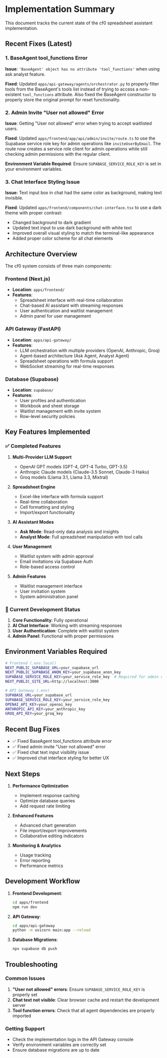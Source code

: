 # Implementation Summary

This document tracks the current state of the cf0 spreadsheet assistant implementation.

## Recent Fixes (Latest)

### 1. BaseAgent tool_functions Error
**Issue**: `'BaseAgent' object has no attribute 'tool_functions'` when using ask analyst feature.

**Fixed**: Updated `apps/api-gateway/agents/orchestrator.py` to properly filter tools from the BaseAgent's tools list instead of trying to access a non-existent `tool_functions` attribute. Also fixed the BaseAgent constructor to properly store the original prompt for reset functionality.

### 2. Admin Invite "User not allowed" Error
**Issue**: Getting "User not allowed" error when trying to accept waitlisted users.

**Fixed**: Updated `apps/frontend/app/api/admin/invite/route.ts` to use the Supabase service role key for admin operations like `inviteUserByEmail`. The route now creates a service role client for admin operations while still checking admin permissions with the regular client.

**Environment Variable Required**: Ensure `SUPABASE_SERVICE_ROLE_KEY` is set in your environment variables.

### 3. Chat Interface Styling Issue
**Issue**: Text input box in chat had the same color as background, making text invisible.

**Fixed**: Updated `apps/frontend/components/chat-interface.tsx` to use a dark theme with proper contrast:
- Changed background to dark gradient
- Updated text input to use dark background with white text
- Improved overall visual styling to match the terminal-like appearance
- Added proper color scheme for all chat elements

## Architecture Overview

The cf0 system consists of three main components:

### Frontend (Next.js)
- **Location**: `apps/frontend/`
- **Features**: 
  - Spreadsheet interface with real-time collaboration
  - Chat-based AI assistant with streaming responses
  - User authentication and waitlist management
  - Admin panel for user management

### API Gateway (FastAPI)
- **Location**: `apps/api-gateway/`
- **Features**:
  - LLM orchestration with multiple providers (OpenAI, Anthropic, Groq)
  - Agent-based architecture (Ask Agent, Analyst Agent)
  - Spreadsheet operations with formula support
  - WebSocket streaming for real-time responses

### Database (Supabase)
- **Location**: `supabase/`
- **Features**:
  - User profiles and authentication
  - Workbook and sheet storage
  - Waitlist management with invite system
  - Row-level security policies

## Key Features Implemented

### ✅ Completed Features

1. **Multi-Provider LLM Support**
   - OpenAI GPT models (GPT-4, GPT-4 Turbo, GPT-3.5)
   - Anthropic Claude models (Claude-3.5 Sonnet, Claude-3 Haiku)
   - Groq models (Llama 3.1, Llama 3.3, Mixtral)

2. **Spreadsheet Engine**
   - Excel-like interface with formula support
   - Real-time collaboration
   - Cell formatting and styling
   - Import/export functionality

3. **AI Assistant Modes**
   - **Ask Mode**: Read-only data analysis and insights
   - **Analyst Mode**: Full spreadsheet manipulation with tool calls

4. **User Management**
   - Waitlist system with admin approval
   - Email invitations via Supabase Auth
   - Role-based access control

5. **Admin Features**
   - Waitlist management interface
   - User invitation system
   - System administration panel

### 🔄 Current Development Status

1. **Core Functionality**: Fully operational
2. **AI Chat Interface**: Working with streaming responses
3. **User Authentication**: Complete with waitlist system
4. **Admin Panel**: Functional with proper permissions

## Environment Variables Required

```bash
# Frontend (.env.local)
NEXT_PUBLIC_SUPABASE_URL=your_supabase_url
NEXT_PUBLIC_SUPABASE_ANON_KEY=your_supabase_anon_key
SUPABASE_SERVICE_ROLE_KEY=your_service_role_key  # Required for admin operations
NEXT_PUBLIC_SITE_URL=http://localhost:3000

# API Gateway (.env)
SUPABASE_URL=your_supabase_url
SUPABASE_SERVICE_ROLE_KEY=your_service_role_key
OPENAI_API_KEY=your_openai_key
ANTHROPIC_API_KEY=your_anthropic_key
GROQ_API_KEY=your_groq_key
```

## Recent Bug Fixes

- ✅ Fixed BaseAgent tool_functions attribute error
- ✅ Fixed admin invite "User not allowed" error
- ✅ Fixed chat text input visibility issue
- ✅ Improved chat interface styling for better UX

## Next Steps

1. **Performance Optimization**
   - Implement response caching
   - Optimize database queries
   - Add request rate limiting

2. **Enhanced Features**
   - Advanced chart generation
   - File import/export improvements
   - Collaborative editing indicators

3. **Monitoring & Analytics**
   - Usage tracking
   - Error reporting
   - Performance metrics

## Development Workflow

1. **Frontend Development**: 
   ```bash
   cd apps/frontend
   npm run dev
   ```

2. **API Gateway**:
   ```bash
   cd apps/api-gateway
   python -m uvicorn main:app --reload
   ```

3. **Database Migrations**:
   ```bash
   npx supabase db push
   ```

## Troubleshooting

### Common Issues

1. **"User not allowed" errors**: Ensure `SUPABASE_SERVICE_ROLE_KEY` is properly set
2. **Chat text not visible**: Clear browser cache and restart the development server
3. **Tool function errors**: Check that all agent dependencies are properly imported

### Getting Support

- Check the implementation logs in the API Gateway console
- Verify environment variables are correctly set
- Ensure database migrations are up to date 